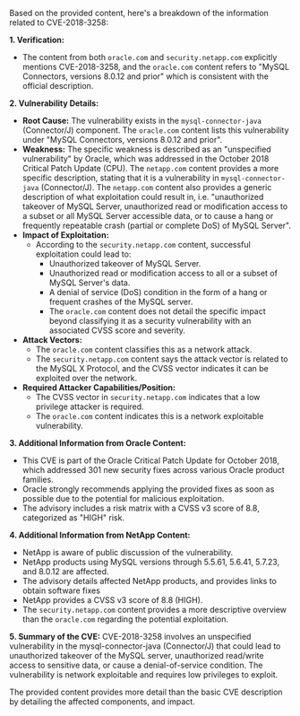 Based on the provided content, here's a breakdown of the information related to CVE-2018-3258:

**1. Verification:**

*   The content from both `oracle.com` and `security.netapp.com` explicitly mentions CVE-2018-3258, and the `oracle.com` content refers to "MySQL Connectors, versions 8.0.12 and prior" which is consistent with the official description.

**2. Vulnerability Details:**

*   **Root Cause:** The vulnerability exists in the `mysql-connector-java` (Connector/J) component. The `oracle.com` content lists this vulnerability under "MySQL Connectors, versions 8.0.12 and prior".
*   **Weakness:** The specific weakness is described as an "unspecified vulnerability" by Oracle, which was addressed in the October 2018 Critical Patch Update (CPU). The `netapp.com` content provides a more specific description, stating that it is a vulnerability in `mysql-connector-java` (Connector/J). The `netapp.com` content also provides a generic description of what exploitation could result in, i.e. "unauthorized takeover of MySQL Server, unauthorized read or modification access to a subset or all MySQL Server accessible data, or to cause a hang or frequently repeatable crash (partial or complete DoS) of MySQL Server".
*   **Impact of Exploitation:**
    *   According to the `security.netapp.com` content, successful exploitation could lead to:
        *   Unauthorized takeover of MySQL Server.
        *   Unauthorized read or modification access to all or a subset of MySQL Server's data.
        *   A denial of service (DoS) condition in the form of a hang or frequent crashes of the MySQL server.
        * The `oracle.com` content does not detail the specific impact beyond classifying it as a security vulnerability with an associated CVSS score and severity.
*   **Attack Vectors:**
    *   The `oracle.com` content classifies this as a network attack.
    *   The `security.netapp.com` content says the attack vector is related to the MySQL X Protocol, and the CVSS vector indicates it can be exploited over the network.
*   **Required Attacker Capabilities/Position:**
    *   The CVSS vector in `security.netapp.com` indicates that a low privilege attacker is required.
    *  The `oracle.com` content indicates this is a network exploitable vulnerability.

**3. Additional Information from Oracle Content:**

*   This CVE is part of the Oracle Critical Patch Update for October 2018, which addressed 301 new security fixes across various Oracle product families.
*   Oracle strongly recommends applying the provided fixes as soon as possible due to the potential for malicious exploitation.
*   The advisory includes a risk matrix with a CVSS v3 score of 8.8, categorized as "HIGH" risk.

**4. Additional Information from NetApp Content:**

*   NetApp is aware of public discussion of the vulnerability.
*   NetApp products using MySQL versions through 5.5.61, 5.6.41, 5.7.23, and 8.0.12 are affected.
*   The advisory details affected NetApp products, and provides links to obtain software fixes
*   NetApp provides a CVSS v3 score of 8.8 (HIGH).
*   The `security.netapp.com` content provides a more descriptive overview than the `oracle.com` regarding the potential exploitation.

**5. Summary of the CVE:**
CVE-2018-3258 involves an unspecified vulnerability in the mysql-connector-java (Connector/J) that could lead to unauthorized takeover of the MySQL server, unauthorized read/write access to sensitive data, or cause a denial-of-service condition. The vulnerability is network exploitable and requires low privileges to exploit.

The provided content provides more detail than the basic CVE description by detailing the affected components, and impact.